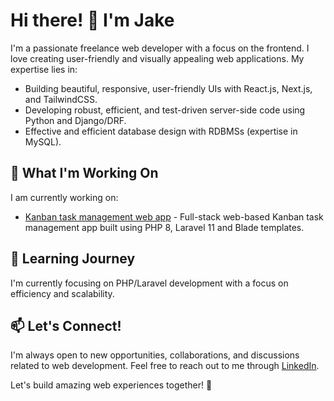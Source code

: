 # Hi there! 👋 I'm Jake

I'm a passionate freelance web developer with a focus on the frontend. I love creating user-friendly and visually appealing web applications. My expertise lies in:

- Building beautiful, responsive, user-friendly UIs with React.js, Next.js, and TailwindCSS.
- Developing robust, efficient, and test-driven server-side code using Python and Django/DRF.
- Effective and efficient database design with RDBMSs (expertise in MySQL).

## 🔨 What I'm Working On

I am currently working on:
- [Kanban task management web app](https://github.com/jakegodsall/fm-kanban-task-manager) - Full-stack web-based Kanban task management app built using PHP 8, Laravel 11 and Blade templates.

## 🌱 Learning Journey

I'm currently focusing on PHP/Laravel development with a focus on efficiency and scalability.

## 📫 Let's Connect!

I'm always open to new opportunities, collaborations, and discussions related to web development. Feel free to reach out to me through [LinkedIn](https://www.linkedin.com/in/godsalljake/).

Let's build amazing web experiences together! 🚀
